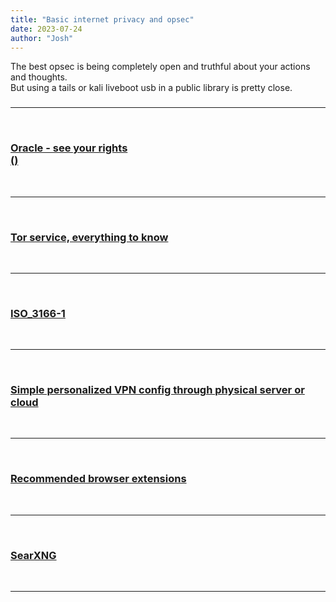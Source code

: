 ```yaml
---
title: "Basic internet privacy and opsec"
date: 2023-07-24
author: "Josh"
---
```

<p>The best opsec is being completely open and truthful about your actions and thoughts.<br>But using a tails or kali liveboot usb in a public library is pretty close.</p>
<h3></h3><hr class="white"><br>
<h3><a href="https://www.oracle.com/legal/privacy/rights.html">Oracle - see your rights <br>()</a></h3><br><hr class="white"><br>
<h3><a href="https://wiki.archlinux.org/title/Tor">Tor service, everything to know</a></h3><br><hr class="white"><br>
<h3><a href="https://en.wikipedia.org/wiki/ISO_3166-1">ISO_3166-1</a></h3><br><hr class="white"><br>
<h3><a href="https://www.wizcase.com/blog/how-to-create-your-own-vpn-in-the-cloud/">Simple personalized VPN config through physical server or cloud</a></h3><br><hr class="white"><br>
<h3><a href="https://librewolf.net/docs/addons/">Recommended browser extensions</a></h3><br><hr class="white"><br>
<h3><a href="https://docs.searxng.org/">SearXNG</a></h3><br><hr class="white"><br>
